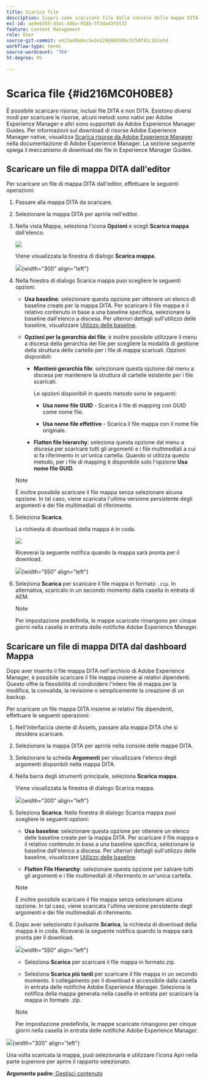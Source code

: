 ```yaml
---
title: Scarica file
description: Scopri come scaricare file dalla console delle mappe DITA in AEM Guides ed esportare un file di mappe DITA nell’archivio AEM.
exl-id: ae9eb355-d3ac-446a-958b-5f2da43f5533
feature: Content Management
role: User
source-git-commit: e413a49a8ec5e2e129b86b50bc5750f41c101e5d
workflow-type: tm+mt
source-wordcount: '764'
ht-degree: 0%

---
```


# Scarica file {#id216MC0H0BE8}

È possibile scaricare risorse, inclusi file DITA e non DITA. Esistono diversi modi per scaricare le risorse, alcuni metodi sono nativi per Adobe Experience Manager e altri sono supportati da Adobe Experience Manager Guides. Per informazioni sul download di risorse Adobe Experience Manager native, visualizza [Scarica risorse da Adobe Experience Manager](https://experienceleague.adobe.com/docs/experience-manager-cloud-service/assets/manage/download-assets-from-aem.html?lang=it) nella documentazione di Adobe Experience Manager. La sezione seguente spiega il meccanismo di download dei file in Experience Manager Guides.

## Scaricare un file di mappa DITA dall&#39;editor

Per scaricare un file di mappa DITA dall&#39;editor, effettuare le seguenti operazioni:

1. Passare alla mappa DITA da scaricare.
1. Selezionare la mappa DITA per aprirla nell&#39;editor.

1. Nella vista Mappa, seleziona l&#39;icona **Opzioni** e scegli **Scarica mappa** dall&#39;elenco.

   ![](images/download-map-option-editor.png)

   Viene visualizzata la finestra di dialogo **Scarica mappa**.

   ![](images/download-map-dialog-new.png){width="300" align="left"}

1. Nella finestra di dialogo Scarica mappa puoi scegliere le seguenti opzioni:

   - **Usa baseline**: selezionare questa opzione per ottenere un elenco di baseline create per la mappa DITA. Per scaricare il file mappa e il relativo contenuto in base a una baseline specifica, selezionare la baseline dall&#39;elenco a discesa. Per ulteriori dettagli sull&#39;utilizzo delle baseline, visualizzare [Utilizzo delle baseline](generate-output-use-baseline-for-publishing.md#).

   - **Opzioni per la gerarchia dei file**: è inoltre possibile utilizzare il menu a discesa della gerarchia dei file per scegliere la modalità di gestione della struttura delle cartelle per i file di mappa scaricati. Opzioni disponibili:

      - **Mantieni gerarchia file**: selezionare questa opzione dal menu a discesa per mantenere la struttura di cartelle esistente per i file scaricati.

        Le opzioni disponibili in questo metodo sono le seguenti:

         - **Usa nome file GUID** - Scarica il file di mapping con GUID come nome file.

         - **Usa nome file effettivo** - Scarica il file mappa con il nome file originale.

      - **Flatten file hierarchy**: seleziona questa opzione dal menu a discesa per scaricare tutti gli argomenti e i file multimediali a cui si fa riferimento in un&#39;unica cartella. Quando si utilizza questo metodo, per i file di mapping è disponibile solo l&#39;opzione **Usa nome file GUID**.

   >[!NOTE]
   >
   > È inoltre possibile scaricare il file mappa senza selezionare alcuna opzione. In tal caso, viene scaricata l&#39;ultima versione persistente degli argomenti e dei file multimediali di riferimento.

1. Seleziona **Scarica**.

   La richiesta di download della mappa è in coda.

   ![](images/download-map-notification.png)

   Riceverai la seguente notifica quando la mappa sarà pronta per il download.

   ![](images/download-map-success-message.png){width="550" align="left"}

1. Seleziona **Scarica** per scaricare il file mappa in formato `.zip`. In alternativa, scaricalo in un secondo momento dalla casella in entrata di AEM.

   >[!NOTE]
   >
   > Per impostazione predefinita, le mappe scaricate rimangono per cinque giorni nella casella in entrata delle notifiche Adobe Experience Manager.

## Scaricare un file di mappa DITA dal dashboard Mappa

Dopo aver inserito il file mappa DITA nell&#39;archivio di Adobe Experience Manager, è possibile scaricare il file mappa insieme ai relativi dipendenti. Questo offre la flessibilità di condividere l&#39;intero file di mappa per la modifica, la convalida, la revisione o semplicemente la creazione di un backup.

Per scaricare un file mappa DITA insieme ai relativi file dipendenti, effettuare le seguenti operazioni:

1. Nell&#39;interfaccia utente di Assets, passare alla mappa DITA che si desidera scaricare.

1. Selezionare la mappa DITA per aprirla nella console delle mappe DITA.

1. Selezionare la scheda **Argomenti** per visualizzare l&#39;elenco degli argomenti disponibili nella mappa DITA.

1. Nella barra degli strumenti principale, seleziona **Scarica mappa**.

   Viene visualizzata la finestra di dialogo Scarica mappa.

   ![](images/download-map.png){width="300" align="left"}

1. Seleziona **Scarica**. Nella finestra di dialogo Scarica mappa puoi scegliere le seguenti opzioni:

   - **Usa baseline**: selezionare questa opzione per ottenere un elenco delle baseline create per la mappa DITA. Per scaricare il file mappa e il relativo contenuto in base a una baseline specifica, selezionare la baseline dall&#39;elenco a discesa. Per ulteriori dettagli sull&#39;utilizzo delle baseline, visualizzare [Utilizzo delle baseline](generate-output-use-baseline-for-publishing.md#).

   - **Flatten File Hierarchy**: selezionare questa opzione per salvare tutti gli argomenti e i file multimediali di riferimento in un&#39;unica cartella.


   >[!NOTE]
   >
   > È inoltre possibile scaricare il file mappa senza selezionare alcuna opzione. In tal caso, viene scaricata l&#39;ultima versione persistente degli argomenti e dei file multimediali di riferimento.

1. Dopo aver selezionato il pulsante **Scarica**, la richiesta di download della mappa è in coda. Riceverai la seguente notifica quando la mappa sarà pronta per il download.

   ![](images/download-map-prompt.png){width="550" align="left"}

   - Seleziona **Scarica** per scaricare il file mappa in formato.zip.

   - Seleziona **Scarica più tardi** per scaricare il file mappa in un secondo momento. Il collegamento per il download è accessibile dalla casella in entrata delle notifiche Adobe Experience Manager. Seleziona la notifica della mappa generata nella casella in entrata per scaricare la mappa in formato .zip.

   >[!NOTE]
   >
   > Per impostazione predefinita, le mappe scaricate rimangono per cinque giorni nella casella in entrata delle notifiche Adobe Experience Manager.

![](images/download-map-inbox.png){width="300" align="left"}

Una volta scaricata la mappa, puoi selezionarla e utilizzare l’icona Apri nella parte superiore per aprire il rapporto selezionato.

**Argomento padre:**&#x200B;[&#x200B; Gestisci contenuto](authoring.md)
